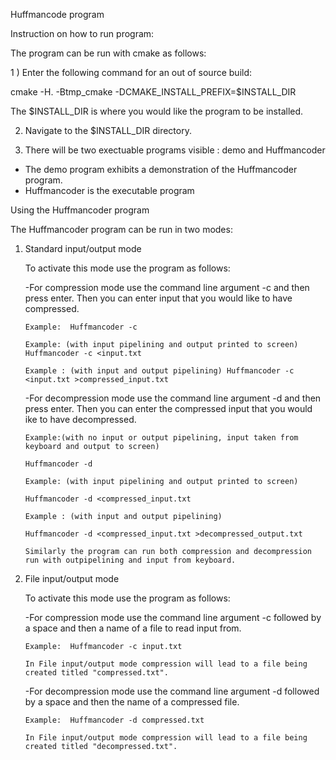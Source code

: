 Huffmancode program 

Instruction on how to run program:

The program can be run with cmake as follows:

1 ) Enter the following command for an out of source build:

  cmake -H. -Btmp_cmake -DCMAKE_INSTALL_PREFIX=$INSTALL_DIR

  The $INSTALL_DIR is where you would like the program to be installed. 


2) Navigate to the $INSTALL_DIR directory. 

3) There will be two exectuable programs visible : demo and Huffmancoder 
  - The demo program exhibits a demonstration of the Huffmancoder program. 
  - Huffmancoder is the executable program 
  
Using the Huffmancoder program 
  
  The Huffmancoder program can be run in two modes:
  
  1) Standard input/output mode 
  
     To activate this mode use the program as follows:
     
        -For compression mode use the command line argument -c and then press enter. 
         Then you can enter input that you would like to have compressed. 
         
         Example:  Huffmancoder -c
         
         Example: (with input pipelining and output printed to screen) Huffmancoder -c <input.txt  
         
         Example : (with input and output pipelining) Huffmancoder -c <input.txt >compressed_input.txt
         
        -For decompression mode use the command line argument -d and then press enter. 
        Then you can enter the compressed input that you would ike to have  decompressed. 

         Example:(with no input or output pipelining, input taken from keyboard and output to screen)  
          
         Huffmancoder -d

         Example: (with input pipelining and output printed to screen) 
          
         Huffmancoder -d <compressed_input.txt 
 
         Example : (with input and output pipelining) 
         
         Huffmancoder -d <compressed_input.txt >decompressed_output.txt

         Similarly the program can run both compression and decompression run with outpipelining and input from keyboard. 
    
  2) File input/output mode 
  
     To activate this mode use the program as follows:
        
        -For compression mode use the command line argument -c followed by a space 
         and then a name of a file to read input from.  
         
         Example:  Huffmancoder -c input.txt 
         
         In File input/output mode compression will lead to a file being created titled "compressed.txt". 
          
        -For decompression mode use the command line argument -d followed by a space 
         and then the name of a compressed file. 
          
         Example:  Huffmancoder -d compressed.txt 
         
         In File input/output mode compression will lead to a file being created titled "decompressed.txt". 

  
  
